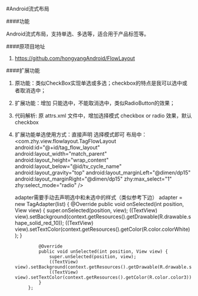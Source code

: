 #Android流式布局

####功能

 Android流式布局，支持单选、多选等，适合用于产品标签等。

####原项目地址

1. https://github.com/hongyangAndroid/FlowLayout

####扩展功能

1.  原功能：类似CheckBox实现单选或多选；checkbox的特点是我可以选中或者取消选中；
2.  扩展功能：增加 只能选中，不能取消选中，类似RadioButton的效果；
3.  代码解析: 原 attrs.xml 文件中，增加选择模式 checkbox or radio 效果，默认checkbox
  
      <attr name="select_mode">
          <enum name="checkbox" value="-1" />
          <enum name="radio" value="0" />
      </attr>
      
4. 扩展功能单选使用方式：直接声明 选择模式即可
    布局中：
    <com.zhy.view.flowlayout.TagFlowLayout
        android:id="@+id/tag_flow_layout"
        android:layout_width="match_parent"
        android:layout_height="wrap_content"
        android:layout_below="@id/tv_cycle_name"
        android:layout_gravity="top"
        android:layout_marginLeft="@dimen/dp15"
        android:layout_marginRight="@dimen/dp15"
        zhy:max_select="1"
        zhy:select_mode="radio" />
    
     
    adapter需要手动去声明选中和未选中的样式（类似参考下边）
      adapter = new TagAdapter<BidiEntity>(list) {
                @Override
                public void onSelected(int position, View view) {
                    super.onSelected(position, view);
                    ((TextView) view).setBackground(context.getResources().getDrawable(R.drawable.shape_solid_red_10));
                    ((TextView) view).setTextColor(context.getResources().getColor(R.color.colorWhite));
                }
    
                @Override
                public void unSelected(int position, View view) {
                    super.unSelected(position, view);
                    ((TextView) view).setBackground(context.getResources().getDrawable(R.drawable.shape_solid_f6f5f5_10));
                    ((TextView) view).setTextColor(context.getResources().getColor(R.color.color3));
                }
            };
  
